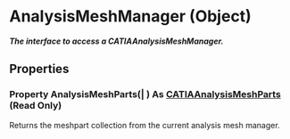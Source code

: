 # AnalysisMeshManager (Object)

**_The interface to access a CATIAAnalysisMeshManager._**

## Properties

### Property **AnalysisMeshParts**(| ) As [CATIAAnalysisMeshParts](../CATAnalysisInterfaces/interface_AnalysisMeshParts_62021.md) (Read Only)

   Returns the meshpart collection from the current analysis mesh manager.